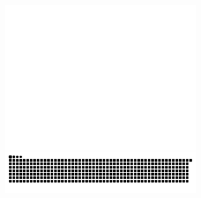 ![Metrics](/github-metrics.svg)
![GitHub Snake dark](https://github.com/DavidHuhmann/DavidHuhmann/blob/output/github-contribution-grid-snake-dark.svg)
